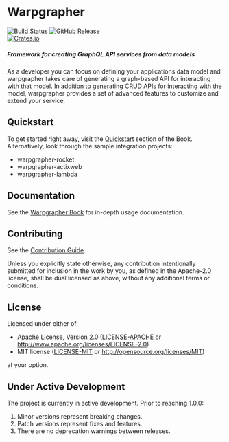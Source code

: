 # Warpgrapher
[![Build Status](https://github.com/warpforge/warpgrapher/workflows/Test/badge.svg)](https://github.com/warpforge/warpgrapher/actions?query=workflow%3A%22Test%22+branch%3Amaster)
[![GitHub Release](https://img.shields.io/github/release/warpforge/warpgrapher.svg?style=flat)]()  
[![Crates.io](https://img.shields.io/crates/v/warpgrapher.svg)](https://crates.io/crates/warpgrapher)

##### Framework for creating GraphQL API services from data models 

As a developer you can focus on defining your applications data model and warpgrapher takes care of generating a graph-based API for interacting with that model. In addition to generating CRUD APIs for interacting with the model, warpgrapher provides a set of advanced features to customize and extend your service. 

## Quickstart

To get started right away, visit the [Quickstart](https://warpforge.github.io/warpgrapher/quickstart) section of the Book. Alternatively, look through the sample integration projects:

* warpgrapher-rocket
* warpgrapher-actixweb
* warpgrapher-lambda

## Documentation

See the [Warpgrapher Book](https://warpforge.github.io/warpgrapher/) for in-depth usage documentation. 

## Contributing

See the [Contribution Guide](https://github.com/warpforge/warpgrapher/blob/master/CONTRIBUTING.md). 

Unless you explicitly state otherwise, any contribution intentionally submitted
for inclusion in the work by you, as defined in the Apache-2.0 license, shall be
dual licensed as above, without any additional terms or conditions.

## License

Licensed under either of

 * Apache License, Version 2.0
   ([LICENSE-APACHE](LICENSE-APACHE) or http://www.apache.org/licenses/LICENSE-2.0)
 * MIT license
   ([LICENSE-MIT](LICENSE-MIT) or http://opensource.org/licenses/MIT)

at your option.

## Under Active Development

The project is currently in active development. Prior to reaching 1.0.0:

1. Minor versions represent breaking changes.
2. Patch versions represent fixes and features.
3. There are no deprecation warnings between releases.